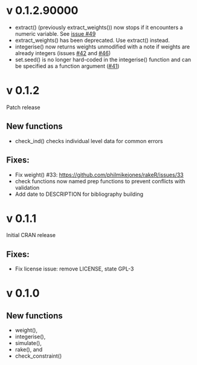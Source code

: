 v 0.1.2.90000
=============

* extract() (previously extract_weights()) now stops if it encounters a numeric
variable. See [issue #49](https://github.com/philmikejones/rakeR/issues/49)
* extract_weights() has been deprecated. Use extract() instead.
* integerise() now returns weights unmodified with a note if weights are
already integers (issues [#42](https://github.com/philmikejones/rakeR/issues/42) and [#46](https://github.com/philmikejones/rakeR/issues/46))
* set.seed() is no longer hard-coded in the integerise() function and can be 
specified as a function argument
([#41](https://github.com/philmikejones/rakeR/issues/41))

v 0.1.2
=======

Patch release

New functions
-------------

* check_ind() checks individual level data for common errors


Fixes:
------

* Fix weight() #33: https://github.com/philmikejones/rakeR/issues/33
* check functions now named prep functions to prevent conflicts with validation
* Add date to DESCRIPTION for bibliography building


v 0.1.1
=======

Initial CRAN release

Fixes:
------

* Fix license issue: remove LICENSE, state GPL-3


v 0.1.0
=======

New functions
-------------

* weight(),
* integerise(),
* simulate(),
* rake(), and
* check_constraint()
